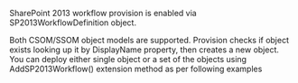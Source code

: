 
SharePoint 2013 workflow provision is enabled via SP2013WorkflowDefinition object.

Both CSOM/SSOM object models are supported. 
Provision checks if object exists looking up it by DisplayName property, then creates a new object. 
You can deploy either single object or a set of the objects using AddSP2013Workflow() extension method as per following examples

